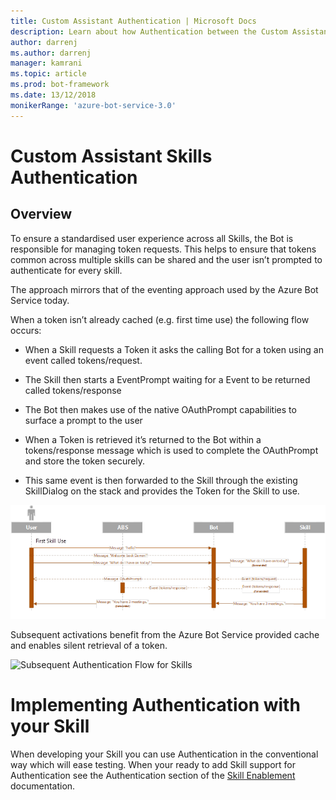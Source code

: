 ```yaml
---
title: Custom Assistant Authentication | Microsoft Docs
description: Learn about how Authentication between the Custom Assistant and Skills works
author: darrenj
ms.author: darrenj
manager: kamrani
ms.topic: article
ms.prod: bot-framework
ms.date: 13/12/2018
monikerRange: 'azure-bot-service-3.0'
---
```


# Custom Assistant Skills Authentication

## Overview

To ensure a standardised user experience across all Skills, the Bot is responsible for managing token requests. This helps to ensure that tokens common across multiple skills can be shared and the user isn’t prompted to authenticate for every skill.

The approach mirrors that of the eventing approach used by the Azure Bot Service today.

When a token isn’t already cached (e.g. first time use) the following flow occurs:
- When a Skill requests a Token it asks the calling Bot for a token using an event called tokens/request. 
- The Skill then starts a EventPrompt waiting for a Event to be returned called tokens/response

- The Bot then makes use of the native OAuthPrompt capabilities to surface a prompt to the user
- When a Token is retrieved it’s returned to the Bot within a tokens/response message which is used to complete the OAuthPrompt and store the token securely.
- This same event is then forwarded to the Skill through the existing SkillDialog on the stack and provides the Token for the Skill to use.

![Initial Authentication Flow for Skills](./media/customassistant-SkillAuthInitialFlow.png)

Subsequent activations benefit from the Azure Bot Service provided cache and enables silent retrieval of a token.

![Subsequent Authentication Flow for Skills](./media/customassistant-SkillAuthSubsequentFlow.png)

# Implementing Authentication with your Skill

When developing your Skill you can use Authentication in the conventional way which will ease testing. When your ready to add Skill support for Authentication see the Authentication section of the [Skill Enablement](Authentication) documentation.